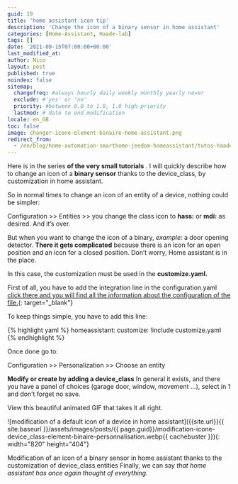 ```yaml
---
guid: 19
title: 'home assistant icon tip'
description: 'Change the icon of a binary sensor in home assistant'
categories: [Home-Assistant, Haade-lab]
tags: []
date: '2021-09-15T07:00:00+00:00'
last_modified_at:
author: Nico
layout: post
published: true
noindex: false
sitemap:
  changefreq: #always hourly daily weekly monthly yearly never
  exclude: #'yes' or 'no'
  priority: #between 0.0 to 1.0, 1.0 high priority
  lastmod: # date to end modification
locale: en_GB
toc: false
image: changer-icone-element-binaire-home-assistant.png
redirect_from:
  - /en/blog/home-automation-smarthome-jeedom-homeassistant/tutos-haade-lab/home-assistant/changer-licone-dun-capteur-binaire-dans-home-assistant/
---
```


Here is in the series **of the very small tutorials** . I will quickly describe how to change an icon of a **binary sensor** thanks to the device\_class, by customization in home assistant.

So in normal times to change an icon of an entity of a device, nothing could be simpler:

Configuration &gt;&gt; Entities &gt;&gt; you change the class icon to **hass:** or **mdi:** as desired. And it’s over.

But when you want to change the icon of a binary, *example:* a door opening detector. **There it gets complicated** because there is an icon for an open position and an icon for a closed position. Don’t worry, Home assistant is in the place.

In this case, the customization must be used in the **customize.yaml.**

First of all, you have to add the integration line in the configuration.yaml [click there and you will find all the information about the configuration of the file.](https://www.home-assistant.io/docs/configuration/customizing-devices/){: target="_blank"}

To keep things simple, you have to add this line:

{% highlight yaml %}
homeassistant:
  customize: !include customize.yaml
{% endhighlight %}

Once done go to:

Configuration &gt;&gt; Personalization &gt;&gt; Choose an entity

**Modify or create by adding a device\_class** In general it exists, and there you have a panel of choices (garage door, window, movement …), select in 1 and don’t forget no save.

View this beautiful animated GIF that takes it all right.

![modification of a default icon of a device in home assistant]({{site.url}}{{ site.baseurl }}/assets/images/posts/{{ page.guid}}/modification-icone-device_class-element-binaire-personnalisation.webp{{ cachebuster }}){: width="820" height="404"} 

Modification of an icon of a binary sensor in home assistant thanks to the customization of device_class entities Finally, we can say *that home assistant has once again thought of everything.*

